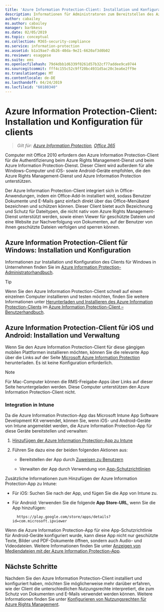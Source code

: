 ```yaml
---
title: 'Azure Information Protection-Client: Installation und Konfiguration'
description: Informationen für Administratoren zum Bereitstellen des Azure Information Protection-Clients auf Windows-Computern und mobilen Geräten.
author: cabailey
ms.author: cabailey
manager: barbkess
ms.date: 02/05/2019
ms.topic: conceptual
ms.collection: M365-security-compliance
ms.service: information-protection
ms.assetid: b1a19ae7-db26-40da-9e21-6620af3d0b02
ms.reviewer: esaggese
ms.suite: ems
ms.openlocfilehash: 79d4dbb1d6339f0261d57b32cf77addee9ca9744
ms.sourcegitcommit: fff4c155c52c9ff20bc4931d5ac20c3ea6e2ff9e
ms.translationtype: MT
ms.contentlocale: de-DE
ms.lasthandoff: 04/24/2019
ms.locfileid: "60180340"
---
```

# <a name="azure-information-protection-client-installation-and-configuration-for-clients"></a>Azure Information Protection-Client: Installation und Konfiguration für clients

>*Gilt für: [Azure Information Protection](https://azure.microsoft.com/pricing/details/information-protection), [Office 365](https://download.microsoft.com/download/E/C/F/ECF42E71-4EC0-48FF-AA00-577AC14D5B5C/Azure_Information_Protection_licensing_datasheet_EN-US.pdf)*

Computer mit Office 2010 erfordern den Azure Information Protection-Client für die Authentifizierung beim Azure Rights Management-Dienst und beim Azure Information Protection-Dienst. Dieser Client wird außerdem für alle Windows-Computer und iOS- sowie Android-Geräte empfohlen, die den Azure Rights Management-Dienst und Azure Information Protection unterstützen. 

Der Azure Information Protection-Client integriert sich in Office-Anwendungen, indem ein Office-Add-In installiert wird, sodass Benutzer Dokumente und E-Mails ganz einfach direkt über das Office-Menüband bezeichnen und schützen können. Dieser Client bietet auch Bezeichnung und Schutz für Dateitypen, die nicht nativ vom Azure Rights Management-Dienst unterstützt werden, sowie einen Viewer für geschützte Dateien und eine Website zur Nachverfolgung von Dokumenten, auf der Benutzer von ihnen geschützte Dateien verfolgen und sperren können.

## <a name="the-azure-information-protection-client-for-windows-installation-and-configuration"></a>Azure Information Protection-Client für Windows: Installation und Konfiguration

Informationen zur Installation und Konfiguration des Clients für Windows in Unternehmen finden Sie im [Azure Information Protection-Administratorhandbuch](./rms-client/client-admin-guide.md).

> [!TIP]
> Wenn Sie den Azure Information Protection-Client schnell auf einem einzelnen Computer installieren und testen möchten, finden Sie weitere Informationen unter [Herunterladen und Installieren des Azure Information Protection-Clients](./rms-client/install-client-app.md) im [Azure Information Protection-Client – Benutzerhandbuch](./rms-client/client-user-guide.md).

## <a name="the-azure-information-protection-client-for-ios-and-android-installation-and-management"></a>Azure Information Protection-Client für iOS und Android: Installation und Verwaltung

Wenn Sie den Azure Information Protection-Client für diese gängigen mobilen Plattformen installieren möchten, können Sie die relevante App über die Links auf der Seite [Microsoft Azure Information Protection](https://go.microsoft.com/fwlink/?LinkId=303970) herunterladen. Es ist keine Konfiguration erforderlich.

> [!NOTE]
> Für Mac-Computer können die RMS-Freigabe-Apps über Links auf dieser Seite heruntergeladen werden. Diese Computer unterstützen den Azure Information Protection-Client nicht.

### <a name="integration-with-intune"></a>Integration in Intune

Da die Azure Information Protection-App das Microsoft Intune App Software Development Kit verwendet, können Sie, wenn iOS- und Android-Geräte von Intune angemeldet werden, die Azure Information Protection-App für diese Geräte bereitstellen und verwalten:

1. [Hinzufügen der Azure Information Protection-App zu Intune](/intune/apps-add) 

2. Führen Sie dazu eine der beiden folgenden Aktionen aus:
    
    - Bereitstellen der App durch [Zuweisen zu Benutzern](/intune/apps-deploy)
    
    - Verwalten der App durch Verwendung von [App-Schutzrichtlinien](/intune/app-protection-policies)

Zusätzliche Informationen zum Hinzufügen der Azure Information Protection-App zu Intune:

- Für iOS: Suchen Sie nach der App, und fügen Sie die App von Intune zu.

- Für Android: Verwenden Sie die folgende **App Store-URL**, wenn Sie die App hinzufügen:
        
        https://play.google.com/store/apps/details?id=com.microsoft.ipviewer

Wenn die Azure Information Protection-App für eine App-Schutzrichtlinie für Android-Geräte konfiguriert wurde, kann diese App nicht nur geschützte Texte, Bilder und PDF-Dokumente öffnen, sondern auch Audio- und Videodateien. Weitere Informationen finden Sie unter [Anzeigen von Mediendateien mit der Azure Information Protection-App](/intune/end-user-mam-apps-android#view-media-files-with-the-azure-information-protection-app).

## <a name="next-steps"></a>Nächste Schritte

Nachdem Sie den Azure Information Protection-Client installiert und konfiguriert haben, möchten Sie möglicherweise mehr darüber erfahren, wie der Client die unterschiedlichen Nutzungsrechte interpretiert, die zum Schutz von Dokumenten und E-Mails verwendet werden können. Weitere Informationen finden Sie unter [Konfigurieren von Nutzungsrechten für Azure Rights Management](configure-usage-rights.md).
